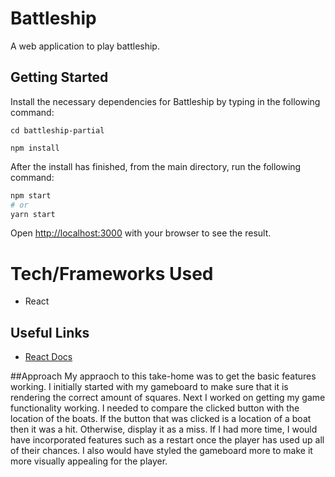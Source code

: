 # Battleship
A web application to play battleship. 

## Getting Started

Install the necessary dependencies for Battleship by typing in the following command:
```
cd battleship-partial

npm install
```

After the install has finished, from the main directory, run the following command:

```bash
npm start
# or
yarn start
```
Open [http://localhost:3000](http://localhost:3000) with your browser to see the result.

# Tech/Frameworks Used
- React



## Useful Links

- [React Docs](https://reactjs.org/docs/getting-started.html) 

##Approach
My appraoch to this take-home was to get the basic features working. I initially started with my gameboard to make sure that it is rendering the correct amount of squares. Next I worked on getting my game functionality working. I needed to compare the clicked button with the location of the boats. If the button that was clicked is a location of a boat then it was a hit. Otherwise, display it as a miss. If I had more time, I would have incorporated features such as a restart once the player has used up all of their chances. I also would have styled the gameboard more to make it more visually appealing for the player. 